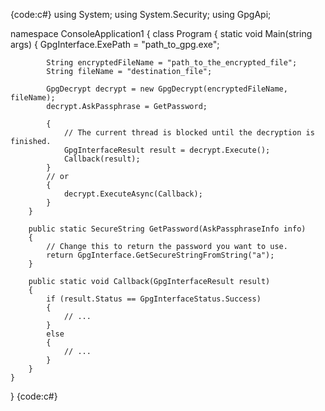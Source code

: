 {code:c#}
using System;
using System.Security;
using GpgApi;

namespace ConsoleApplication1
{
    class Program
    {
        static void Main(string[]() args)
        {
            GpgInterface.ExePath = "path_to_gpg.exe";

            String encryptedFileName = "path_to_the_encrypted_file";
            String fileName = "destination_file";

            GpgDecrypt decrypt = new GpgDecrypt(encryptedFileName, fileName);
            decrypt.AskPassphrase = GetPassword;

            {
                // The current thread is blocked until the decryption is finished.
                GpgInterfaceResult result = decrypt.Execute();
                Callback(result);
            }
            // or
            {
                decrypt.ExecuteAsync(Callback);
            }
        }

        public static SecureString GetPassword(AskPassphraseInfo info)
        {
            // Change this to return the password you want to use.
            return GpgInterface.GetSecureStringFromString("a");
        }

        public static void Callback(GpgInterfaceResult result)
        {
            if (result.Status == GpgInterfaceStatus.Success)
            {
                // ...
            }
            else
            {
                // ...
            }
        }
    }
}
{code:c#}
